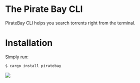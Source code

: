# The Pirate Bay CLI

PirateBay CLI helps you search torrents right from the terminal.

# Installation

Simply run:

```bash
$ cargo install piratebay
```

<img src="https://raw.githubusercontent.com/tsirysndr/piratebay/master/preview.png" />

